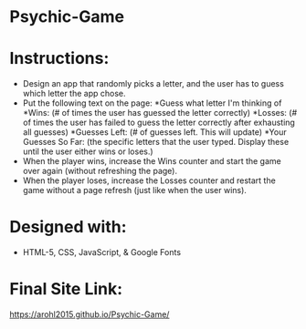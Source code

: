 # Psychic-Game

# Instructions:
* Design an app that randomly picks a letter, and the user has to guess which letter the app chose. 
* Put the following text on the page:
    *Guess what letter I'm thinking of
    *Wins: (# of times the user has guessed the letter correctly)
    *Losses: (# of times the user has failed to guess the letter correctly after exhausting all guesses)
    *Guesses Left: (# of guesses left. This will update)
    *Your Guesses So Far: (the specific letters that the user typed. Display these until the user either wins or loses.)
* When the player wins, increase the Wins counter and start the game over again (without refreshing the page).
* When the player loses, increase the Losses counter and restart the game without a page refresh (just like when the user wins).

# Designed with:
* HTML-5, CSS, JavaScript, & Google Fonts

# Final Site Link:
https://arohl2015.github.io/Psychic-Game/
